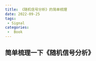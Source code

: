 ```yaml
---
title: 《随机信号分析》的简单梳理
date: 2022-09-25
tags:
 - Signal
categories:
 -  Book
---
```


## 简单梳理一下《随机信号分析》


